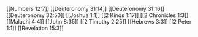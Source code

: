 [[Numbers 12:7]]
[[Deuteronomy 31:14]]
[[Deuteronomy 31:16]]
[[Deuteronomy 32:50]]
[[Joshua 1:1]]
[[2 Kings 1:17]]
[[2 Chronicles 1:3]]
[[Malachi 4:4]]
[[John 8:35]]
[[2 Timothy 2:25]]
[[Hebrews 3:3]]
[[2 Peter 1:1]]
[[Revelation 15:3]]
